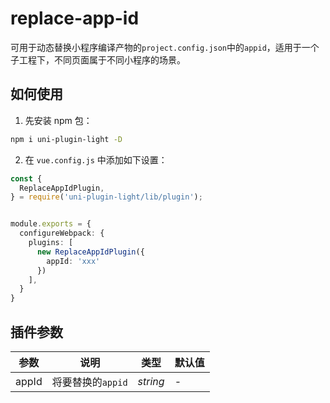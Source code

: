 # replace-app-id

可用于动态替换小程序编译产物的`project.config.json`中的`appid`，适用于一个子工程下，不同页面属于不同小程序的场景。

## 如何使用

1. 先安装 npm 包：

```bash
npm i uni-plugin-light -D
```

2. 在 `vue.config.js` 中添加如下设置：

```ts
const {
  ReplaceAppIdPlugin,
} = require('uni-plugin-light/lib/plugin');


module.exports = {
  configureWebpack: {
    plugins: [
      new ReplaceAppIdPlugin({
        appId: 'xxx'
      })
    ],
  }
}
```

## 插件参数


| 参数  | 说明              | 类型     | 默认值 |
| ----- | ----------------- | -------- | ------ |
| appId | 将要替换的`appid` | _string_ | -      |

